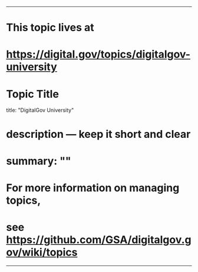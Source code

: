 
---
# This topic lives at
# https://digital.gov/topics/digitalgov-university

# Topic Title
title: "DigitalGov University"

# description — keep it short and clear
# summary: ""


# For more information on managing topics,
# see https://github.com/GSA/digitalgov.gov/wiki/topics
---